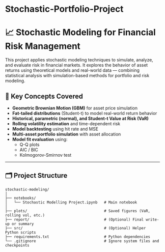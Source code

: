 # Stochastic-Portfolio-Project
# 📈 Stochastic Modeling for Financial Risk Management

This project applies stochastic modeling techniques to simulate, analyze, and evaluate risk in financial markets. It explores the behavior of asset returns using theoretical models and real-world data — combining statistical analysis with simulation-based methods for portfolio and risk modeling.

## 🧠 Key Concepts Covered

- **Geometric Brownian Motion (GBM)** for asset price simulation
- **Fat-tailed distributions** (Student-t) to model real-world return behavior
- **Historical, parametric (normal), and Student-t Value at Risk (VaR)**
- **Rolling volatility estimation** and time-dependent risk
- **Model backtesting** using hit rate and MSE
- **Multi-asset portfolio simulation** with asset allocation
- **Model fit evaluation** using:
  - Q-Q plots
  - AIC / BIC
  - Kolmogorov-Smirnov test

---

## 🗂 Project Structure

```plaintext
stochastic-modeling/
│
├── notebooks/
│   └── Stochastic Modelling Project.ipynb   # Main notebook
│
├── plots/                                   # Saved figures (VaR, rolling vol, etc.)
├── report/                                  # (Optional) Final write-up or summary
├── src/                                     # (Optional) Helper Python scripts
├── requirements.txt                         # Python dependencies
└── .gitignore                               # Ignore system files and checkpoints
